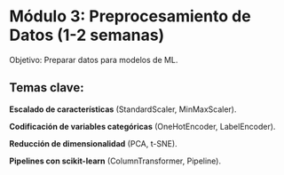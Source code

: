 # Módulo 3: Preprocesamiento de Datos (1-2 semanas)

Objetivo: Preparar datos para modelos de ML.

## Temas clave:

**Escalado de características** (StandardScaler, MinMaxScaler).

**Codificación de variables categóricas** (OneHotEncoder, LabelEncoder).

**Reducción de dimensionalidad** (PCA, t-SNE).

**Pipelines con scikit-learn** (ColumnTransformer, Pipeline).
